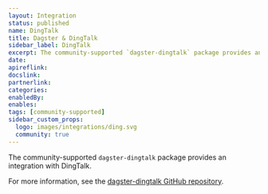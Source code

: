 ```yaml
---
layout: Integration
status: published
name: DingTalk
title: Dagster & DingTalk
sidebar_label: DingTalk
excerpt: The community-supported `dagster-dingtalk` package provides an integration with DingTalk.
date:
apireflink:
docslink:
partnerlink:
categories:
enabledBy:
enables:
tags: [community-supported]
sidebar_custom_props:
  logo: images/integrations/ding.svg
  community: true
---
```


The community-supported `dagster-dingtalk` package provides an integration with DingTalk.

For more information, see the [dagster-dingtalk GitHub repository](https://github.com/sqkkyzx/dagster-dingtalk).
